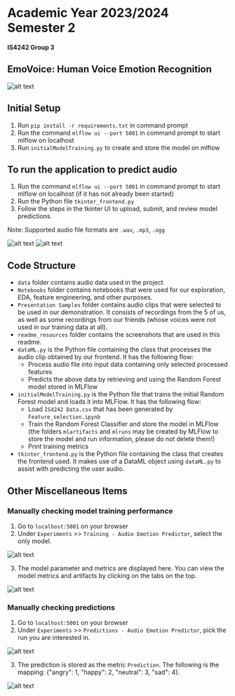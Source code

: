 # Academic Year 2023/2024 Semester 2
**IS4242 Group 3**

## EmoVoice: Human Voice Emotion Recognition
![alt text](favicon.png)

## Initial Setup
1. Run `pip install -r requirements.txt` in command prompt
2. Run the command `mlflow ui --port 5001` in command prompt to start mlflow on localhost
3. Run `initialModelTraining.py` to create and store the model on mlflow

## To run the application to predict audio
1. Run the command `mlflow ui --port 5001` in command prompt to start mlflow on localhost (if it has not already been started)
2. Run the Python file `tkinter_frontend.py`
3. Follow the steps in the tkinter UI to upload, submit, and review model predictions.

Note: Supported audio file formats are `.wav`, `.mp3`, `.ogg`

![alt text](readme_resources/tkinter1.png)
![alt text](readme_resources/tkinter2.png)

## Code Structure
- `data` folder contains audio data used in the project
- `Notebooks` folder contains notebooks that were used for our exploration, EDA, feature engineering, and other purposes. 
- `Presentation Samples` folder contains audio clips that were selected to be used in our demonstration. It consists of recordings from the 5 of us, as well as some recordings from our friends (whose voices were not used in our training data at all).
- `readme_resources` folder contains the screenshots that are used in this readme.
- `dataML.py` is the Python file containing the class that processes the audio clip obtained by our frontend. It has the following flow:
    - Process audio file into input data containing only selected processed features
    - Predicts the above data by retrieving and using the Random Forest model stored in MLFlow
- `initialModelTraining.py` is the Python file that trains the initial Random Forest model and loads it into MLFlow. It has the following flow:
    - Load `IS4242 Data.csv` that has been generated by `Feature_selection.ipynb`
    - Train the Random Forest Classifier and store the model in MLFlow (the folders `mlartifacts` and `mlruns` may be created by MLFlow to store the model and run information, please do not delete them!)
    - Print training metrics
- `tkinter_frontend.py` is the Python file containing the class that creates the frontend used. It makes use of a DataML object using `dataML.py` to assist with predicting the user audio.

## Other Miscellaneous Items

### Manually checking model training performance
1. Go to `localhost:5001` on your browser
2. Under `Experiments` >> `Training - Audio Emotion Predictor`, select the only model.

![alt text](readme_resources/model1.png)

3. The model parameter and metrics are displayed here. You can view the model metrics and artifacts by clicking on the tabs on the top.

![alt text](readme_resources/model2.png)

### Manually checking predictions
1. Go to `localhost:5001` on your browser
2. Under `Experiments` >> `Predictions - Audio Emotion Predictor`, pick the run you are interested in.

![alt text](readme_resources/experiment1.png)

3. The prediction is stored as the metric `Prediction`. The following is the mapping: {"angry": 1, "happy": 2, "neutral": 3, "sad": 4}.

![alt text](readme_resources/experiment2.png)
